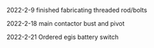2022-2-9
finished fabricating threaded rod/bolts

2022-2-18
main contactor bust and pivot

2022-2-21
Ordered egis battery switch